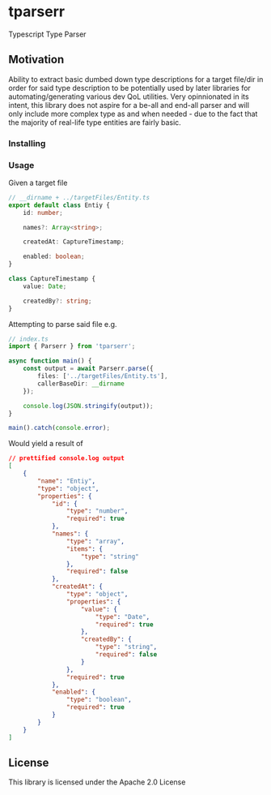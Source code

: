 # tparserr

Typescript Type Parser

## Motivation

Ability to extract basic dumbed down type descriptions for a target file/dir in order for said type description to be potentially used by later libraries for automating/generating various dev QoL utilities.
Very opinnionated in its intent, this library does not aspire for a be-all and end-all parser and will only include more complex type as and when needed - due to the fact that the majority of real-life type entities are fairly basic.

### Installing

<TBD>

### Usage

Given a target file
```typescript
// __dirname + ../targetFiles/Entity.ts
export default class Entiy {
    id: number;

    names?: Array<string>;

    createdAt: CaptureTimestamp;

    enabled: boolean;
}

class CaptureTimestamp {
    value: Date;

    createdBy?: string;
}
```

Attempting to parse said file e.g.
```typescript
// index.ts
import { Parserr } from 'tparserr';

async function main() {
    const output = await Parserr.parse({
        files: ['../targetFiles/Entity.ts'],
        callerBaseDir: __dirname
    });

    console.log(JSON.stringify(output));
}

main().catch(console.error);
```

Would yield a result of
```json
// prettified console.log output
[
    {
        "name": "Entiy",
        "type": "object",
        "properties": {
            "id": {
                "type": "number",
                "required": true
            },
            "names": {
                "type": "array",
                "items": {
                    "type": "string"
                },
                "required": false
            },
            "createdAt": {
                "type": "object",
                "properties": {
                    "value": {
                        "type": "Date",
                        "required": true
                    },
                    "createdBy": {
                        "type": "string",
                        "required": false
                    }
                },
                "required": true
            },
            "enabled": {
                "type": "boolean",
                "required": true
            }
        }
    }
]
```


## License
This library is licensed under the Apache 2.0 License
